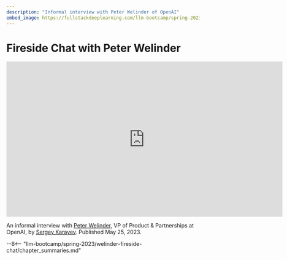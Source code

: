 ```yaml
---
description: "Informal interview with Peter Welinder of OpenAI"
embed_image: https://fullstackdeeplearning.com/llm-bootcamp/spring-2023/welinder-fireside-chat/cover.jpg
---
```


# Fireside Chat with Peter Welinder

<div align="center">
<iframe width="720" height="405" src="https://www.youtube-nocookie.com/embed/54UThDl00qI?list=PL1T8fO7ArWleyIqOy37OVXsP4hFXymdOZ" title="YouTube video player" frameborder="0" allow="accelerometer; autoplay; clipboard-write; encrypted-media; gyroscope; picture-in-picture" allowfullscreen></iframe>
</div>

An informal interview with [Peter Welinder](https://twitter.com/npew),
VP of Product & Partnerships at OpenAI,
by [Sergey Karayev](https://twitter.com/sergeykarayev).
Published May 25, 2023.

--8<-- "llm-bootcamp/spring-2023/welinder-fireside-chat/chapter_summaries.md"

